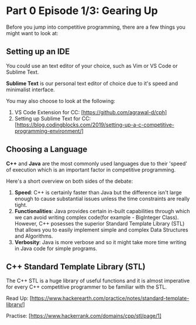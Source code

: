 Part 0 Episode 1/3: Gearing Up
=====

Before you jump into competitive programming, there are a few things you might want to look at:

Setting up an IDE
-----
You could use an text editor of your choice, such as Vim or VS Code or Sublime Text.

__Sublime Text__ is our personal text editor of choice due to it's speed and minimalist interface.

You may also choose to look at the following:

1. VS Code Extension for CC: [https://github.com/agrawal-d/cph]
2. Setting up Sublime Text for CC: [https://blog.codingblocks.com/2019/setting-up-a-c-competitive-programming-environment/]

Choosing a Language
-----
__C++__ and __Java__ are the most commonly used languages due to their 'speed' of execution which is an important factor in competitive programming.

Here's a short overview on both sides of the debate:

1. __Speed__: C++ is certainly faster than Java but the difference isn't large enough to cause substantial issues unless the time constraints are really tight.
2. __Functionalities__: Java provides certain in-built capabilities through which we can avoid writing complex code(for example - BigInteger Class). However, C++ posesses the superior Standard Template Library (STL) that allows you to easily implement simple and complex Data Structures and Algorithms.
3. __Verbosity__: Java is more verbose and so it might take more time writing in Java code for simple programs.

C++ Standard Template Library (STL)
-----
The C++ STL is a huge library of useful functions and it is almost imperative for every C++ competitive programmer to be familiar with the STL.

Read Up: [https://www.hackerearth.com/practice/notes/standard-template-library/]

Practise: [https://www.hackerrank.com/domains/cpp/stl/page/1]
